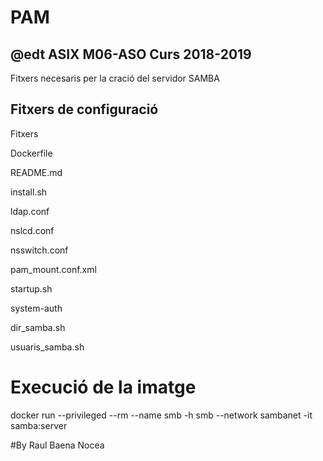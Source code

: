 # PAM

## @edt ASIX M06-ASO Curs 2018-2019

Fitxers necesaris per la cració del servidor SAMBA

## Fitxers de configuració

Fitxers

Dockerfile

README.md

install.sh

ldap.conf

nslcd.conf

nsswitch.conf

pam_mount.conf.xml

startup.sh

system-auth

dir_samba.sh

usuaris_samba.sh

# Execució de la imatge 

docker run --privileged --rm --name smb -h smb --network sambanet -it samba:server


#By Raul Baena Nocea
